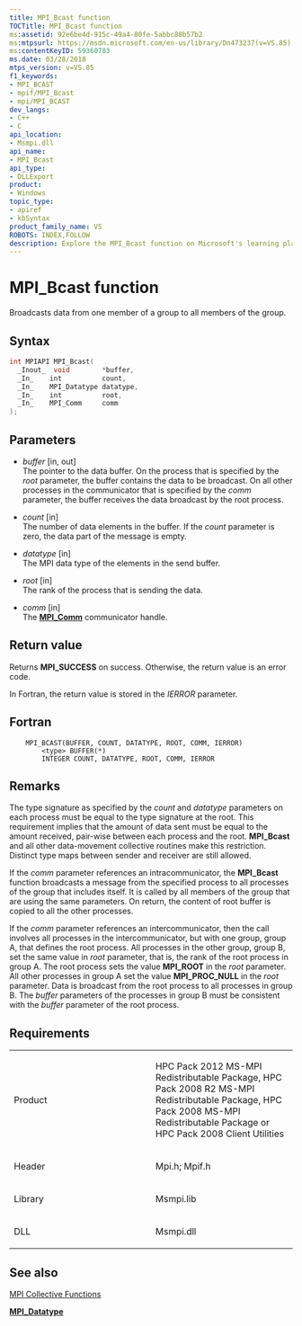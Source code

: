 ```yaml
---
title: MPI_Bcast function
TOCTitle: MPI_Bcast function
ms:assetid: 92e6be4d-915c-49a4-80fe-5abbc88b57b2
ms:mtpsurl: https://msdn.microsoft.com/en-us/library/Dn473237(v=VS.85)
ms:contentKeyID: 59360783
ms.date: 03/28/2018
mtps_version: v=VS.85
f1_keywords:
- MPI_BCAST
- mpif/MPI_Bcast
- mpi/MPI_BCAST
dev_langs:
- C++
- C
api_location:
- Msmpi.dll
api_name:
- MPI_Bcast
api_type:
- DLLExport
product:
- Windows
topic_type:
- apiref
- kbSyntax
product_family_name: VS
ROBOTS: INDEX,FOLLOW
description: Explore the MPI_Bcast function on Microsoft's learning platform. Understand its syntax, parameters, return value, and usage in both intra and intercommunicator contexts.
---
```


# MPI\_Bcast function

Broadcasts data from one member of a group to all members of the group.

## Syntax

``` c++
int MPIAPI MPI_Bcast(
  _Inout_  void        *buffer,
  _In_    int          count,
  _In_    MPI_Datatype datatype,
  _In_    int          root,
  _In_    MPI_Comm     comm
);
```

## Parameters

  - *buffer* \[in, out\]  
    The pointer to the data buffer. On the process that is specified by the *root* parameter, the buffer contains the data to be broadcast. On all other processes in the communicator that is specified by the *comm* parameter, the buffer receives the data broadcast by the root process.

  - *count* \[in\]  
    The number of data elements in the buffer. If the *count* parameter is zero, the data part of the message is empty.

  - *datatype* \[in\]  
    The MPI data type of the elements in the send buffer.

  - *root* \[in\]  
    The rank of the process that is sending the data.

  - *comm* \[in\]  
    The [**MPI\_Comm**](mpi-comm-enumeration.md) communicator handle.

## Return value

Returns **MPI\_SUCCESS** on success. Otherwise, the return value is an error code.

In Fortran, the return value is stored in the *IERROR* parameter.

## Fortran

``` FORTRAN
    MPI_BCAST(BUFFER, COUNT, DATATYPE, ROOT, COMM, IERROR)
        <type> BUFFER(*)  
        INTEGER COUNT, DATATYPE, ROOT, COMM, IERROR
```

## Remarks

The type signature as specified by the *count* and *datatype* parameters on each process must be equal to the type signature at the root. This requirement implies that the amount of data sent must be equal to the amount received, pair-wise between each process and the root. **MPI\_Bcast** and all other data-movement collective routines make this restriction. Distinct type maps between sender and receiver are still allowed.

If the *comm* parameter references an intracommunicator, the **MPI\_Bcast** function broadcasts a message from the specified process to all processes of the group that includes itself. It is called by all members of the group that are using the same parameters. On return, the content of root buffer is copied to all the other processes.

If the *comm* parameter references an intercommunicator, then the call involves all processes in the intercommunicator, but with one group, group A, that defines the root process. All processes in the other group, group B, set the same value in *root* parameter, that is, the rank of the root process in group A. The root process sets the value **MPI\_ROOT** in the *root* parameter. All other processes in group A set the value **MPI\_PROC\_NULL** in the *root* parameter. Data is broadcast from the root process to all processes in group B. The *buffer* parameters of the processes in group B must be consistent with the *buffer* parameter of the root process.

## Requirements

<table>
<colgroup>
<col style="width: 50%" />
<col style="width: 50%" />
</colgroup>
<tbody>
<tr class="odd">
<td><p>Product</p></td>
<td><p>HPC Pack 2012 MS-MPI Redistributable Package, HPC Pack 2008 R2 MS-MPI Redistributable Package, HPC Pack 2008 MS-MPI Redistributable Package or HPC Pack 2008 Client Utilities</p></td>
</tr>
<tr class="even">
<td><p>Header</p></td>
<td>Mpi.h;
Mpif.h</td>
</tr>
<tr class="odd">
<td><p>Library</p></td>
<td>Msmpi.lib</td>
</tr>
<tr class="even">
<td><p>DLL</p></td>
<td>Msmpi.dll</td>
</tr>
</tbody>
</table>


## See also

[MPI Collective Functions](mpi-collective-functions.md)

[**MPI\_Datatype**](mpi-datatype-enumeration.md)

